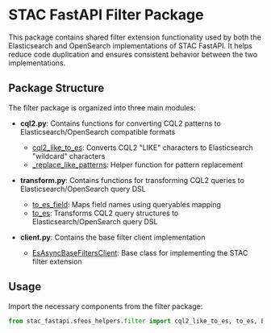 # STAC FastAPI Filter Package

This package contains shared filter extension functionality used by both the Elasticsearch and OpenSearch
implementations of STAC FastAPI. It helps reduce code duplication and ensures consistent behavior
between the two implementations.

## Package Structure

The filter package is organized into three main modules:

- **cql2.py**: Contains functions for converting CQL2 patterns to Elasticsearch/OpenSearch compatible formats
  - [cql2_like_to_es](cci:1://file:///home/computer/Code/stac-fastapi-elasticsearch-opensearch/stac_fastapi/sfeos_helpers/stac_fastapi/sfeos_helpers/filter.py:59:0-75:5): Converts CQL2 "LIKE" characters to Elasticsearch "wildcard" characters
  - [_replace_like_patterns](cci:1://file:///home/computer/Code/stac-fastapi-elasticsearch-opensearch/stac_fastapi/sfeos_helpers/stac_fastapi/sfeos_helpers/filter.py:51:0-56:71): Helper function for pattern replacement

- **transform.py**: Contains functions for transforming CQL2 queries to Elasticsearch/OpenSearch query DSL
  - [to_es_field](cci:1://file:///home/computer/Code/stac-fastapi-elasticsearch-opensearch/stac_fastapi/sfeos_helpers/stac_fastapi/sfeos_helpers/filter.py:83:0-93:47): Maps field names using queryables mapping
  - [to_es](cci:1://file:///home/computer/Code/stac-fastapi-elasticsearch-opensearch/stac_fastapi/sfeos_helpers/stac_fastapi/sfeos_helpers/filter.py:96:0-201:13): Transforms CQL2 query structures to Elasticsearch/OpenSearch query DSL

- **client.py**: Contains the base filter client implementation
  - [EsAsyncBaseFiltersClient](cci:2://file:///home/computer/Code/stac-fastapi-elasticsearch-opensearch/stac_fastapi/sfeos_helpers/stac_fastapi/sfeos_helpers/filter.py:209:0-293:25): Base class for implementing the STAC filter extension

## Usage

Import the necessary components from the filter package:

```python
from stac_fastapi.sfeos_helpers.filter import cql2_like_to_es, to_es, EsAsyncBaseFiltersClient